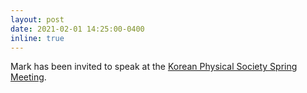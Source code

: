 ```yaml
---
layout: post
date: 2021-02-01 14:25:00-0400
inline: true
---
```


Mark has been invited to speak at the [Korean Physical Society Spring Meeting](http://www.kps.or.kr/conference/event/content/content.php?_mid=1140,1146/).
